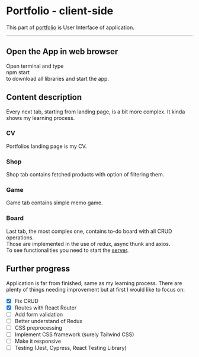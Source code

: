 # Portfolio - client-side

This part of [portfolio](https://github.com/grzpyrkowski/portfolio-test) is User Interface of application.

---

## Open the App in web browser

Open terminal and type \
npm start \
to download all libraries and start the app.

## Content description

Every next tab, starting from landing page, is a bit more complex. It kinda shows my learning process.

### CV

Portfolios landing page is my CV.

### Shop

Shop tab contains fetched products with option of filtering them.

### Game

Game tab contains simple memo game.

### Board

Last tab, the most complex one, contains to-do board with all CRUD operations. \
Those are implemented in the use of redux, async thunk and axios. \
To see functionalities you need to start the [server](../portfolio-api/README.md).

## Further progress

Application is far from finished, same as my learning process. There are plenty of things needing improvement but at first I would like to focus on:
- [x] Fix CRUD
- [x] Routes with React Router
- [ ] Add form validation
- [ ] Better understand of Redux
- [ ] CSS preprocessing
- [ ] Implement CSS framework (surely Tailwind CSS)
- [ ] Make it responsive
- [ ] Testing (Jest, Cypress, React Testing Library)